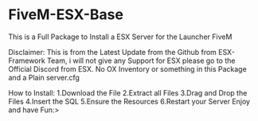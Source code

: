 # FiveM-ESX-Base
This is a Full Package to Install a ESX Server for the Launcher FiveM

Disclaimer:
This is from the Latest Update from the Github from ESX-Framework Team, i will not give any Support for ESX please go to the Official Discord from ESX. No OX Inventory or something in this Package and a Plain server.cfg

How to Install:
1.Download the File
2.Extract all Files
3.Drag and Drop the Files
4.Insert the SQL
5.Ensure the Resources
6.Restart your Server
Enjoy and have Fun:>
